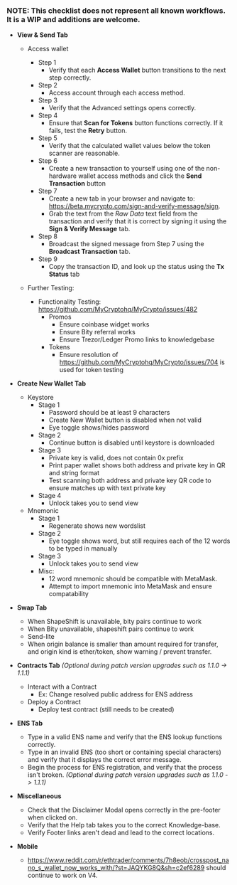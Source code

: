 ### NOTE: This checklist does not represent all known workflows. It is a WIP and additions are welcome.

* **View & Send Tab**
    - Access wallet
        - Step 1
            - Verify that each **Access Wallet** button transitions to the next step correctly.
        - Step 2
            - Access account through each access method.
        - Step 3
            - Verify that the Advanced settings opens correctly.
        - Step 4
            - Ensure that **Scan for Tokens** button functions correctly. If it fails, test the **Retry** button.
        - Step 5
            - Verify that the calculated wallet values below the token scanner are reasonable.
        - Step 6
            - Create a new transaction to yourself using one of the non-hardware wallet access methods and click the **Send Transaction** button
        - Step 7
            - Create a new tab in your browser and navigate to: https://beta.mycrypto.com/sign-and-verify-message/sign.
            - Grab the text from the *Raw Data* text field from the transaction and verify that it is correct by signing it using the **Sign & Verify Message** tab.
        - Step 8
            - Broadcast the signed message from Step 7 using the **Broadcast Transaction** tab.
        - Step 9
            - Copy the transaction ID, and look up the status using the **Tx Status** tab

    - Further Testing:
        - Functionality Testing: https://github.com/MyCryptohq/MyCrypto/issues/482
            - Promos
                - Ensure coinbase widget works
                - Ensure Bity referral works
                - Ensure Trezor/Ledger Promo links to knowledgebase
            - Tokens
                - Ensure resolution of https://github.com/MyCryptohq/MyCrypto/issues/704 is used for token testing


* **Create New Wallet Tab**
    - Keystore
        - Stage 1
            - Password should be at least 9 characters
            - Create New Wallet button is disabled when not valid
            - Eye toggle shows/hides password
        - Stage 2
            - Continue button is disabled until keystore is downloaded
        - Stage 3
            - Private key is valid, does not contain 0x prefix
            - Print paper wallet shows both address and private key in QR and string format
            - Test scanning both address and private key QR code to ensure matches up with text private key
        - Stage 4
            - Unlock takes you to send view
    - Mnemonic
        - Stage 1
            - Regenerate shows new wordslist
        - Stage 2
            - Eye toggle shows word, but still requires each of the 12 words to be typed in manually
        - Stage 3
            - Unlock takes you to send view
        - Misc:
            - 12 word mnemonic should be compatible with MetaMask.
            - Attempt to import mnemonic into MetaMask and ensure compatability


* **Swap Tab**
    - When ShapeShift is unavailable, bity pairs continue to work
    - When Bity unavailable, shapeshift pairs continue to work
    - Send-lite
    - When origin balance is smaller than amount required for transfer, and origin kind is ether/token, show warning / prevent transfer.


* **Contracts Tab** *(Optional during patch version upgrades such as 1.1.0 -> 1.1.1)*
    - Interact with a Contract
        - Ex: Change resolved public address for ENS address
    - Deploy a Contract
        - Deploy test contract (still needs to be created)


* **ENS Tab**
    - Type in a valid ENS name and verify that the ENS lookup functions correctly.
    - Type in an invalid ENS (too short or containing special characters) and verify that it displays the correct error message.
    - Begin the process for ENS registration, and verify that the process isn't broken. *(Optional during patch version upgrades such as 1.1.0 -> 1.1.1)*


* **Miscellaneous**
    - Check that the Disclaimer Modal opens correctly in the pre-footer when clicked on.
    - Verify that the Help tab takes you to the correct Knowledge-base.
    - Verify Footer links aren't dead and lead to the correct locations.


* **Mobile**
    - https://www.reddit.com/r/ethtrader/comments/7h8eob/crosspost_nano_s_wallet_now_works_with/?st=JAQYKG8Q&sh=c2ef6289 should continue to work on V4.
